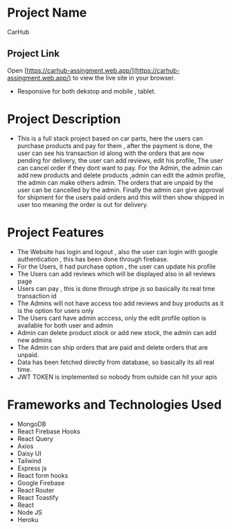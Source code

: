 # Project Name

CarHub

## Project Link

Open [https://carhub-assingment.web.app/](https://carhub-assingment.web.app/) to view the live site in your browser.

- Responsive for both dekstop and mobile , tablet.

# Project Description

- This is a full stack project based on car parts, here the users can purchase products and pay for them , after the payment is done, the user can see his transaction id along with the orders that are now pending for delivery, the user can add reviews, edit his profile, The user can cancel order if they dont want to pay. For the Admin, the admin can add new products and delete products ,admin can edit the admin profile, the admin can make others admin. The orders that are unpaid by the user can be cancelled by the admin. Finally the admin can give approval for shipment for the users paid orders and this will then show shipped in user too meaning the order is out for delivery.

# Project Features

- The Website has login and logout , also the user can login with google authentication , this has been done through firebase.
- For the Users, it had purchase option , the user can update his profile
- The Users can add reviews which will be displayed also in all reviews page
- Users can pay , this is done through stripe js so basically its real time transaction id
- The Admins will not have access too add reviews and buy products as it is the option for users only
- The Users cant have admin acccess, only the edit profile option is available for both user and admin
- Admin can delete product stock or add new stock, the admin can add new admins
- The Admin can ship orders that are paid and delete orders that are unpaid.
- Data has been fetched directly from database, so basically its all real time.
- JWT TOKEN is implemented so nobody from outside can hit your apis

# Frameworks and Technologies Used

- MongoDB
- React Firebase Hooks
- React Query
- Axios
- Daisy UI
- Tailwind
- Express js
- React form hooks
- Google Firebase
- React Router
- React Toastify
- React
- Node JS
- Heroku
